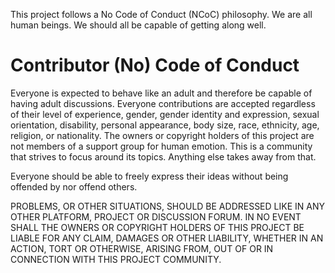 [author]: # (Frederico Martins <http://github.com/fscm>)
[license]: # (SPDX-License-Identifier: CC-BY-4.0)
[copyright]: # (2016-2018, Frederico Martins)

This project follows a No Code of Conduct (NCoC) philosophy. We are all human
beings. We should all be capable of getting along well.

# Contributor (No) Code of Conduct

Everyone is expected to behave like an adult and therefore be capable of
having adult discussions. Everyone contributions are accepted regardless of
their level of experience, gender, gender identity and expression, sexual
orientation, disability, personal appearance, body size, race, ethnicity, age,
religion, or nationality. The owners or copyright holders of this project are
not members of a support group for human emotion. This is a community that
strives to focus around its topics. Anything else takes away from that.

Everyone should be able to freely express their ideas without being offended
by nor offend others.

PROBLEMS, OR OTHER SITUATIONS, SHOULD BE ADDRESSED LIKE IN ANY OTHER PLATFORM,
PROJECT OR DISCUSSION FORUM. IN NO EVENT SHALL THE OWNERS OR COPYRIGHT HOLDERS
OF THIS PROJECT BE LIABLE FOR ANY CLAIM, DAMAGES OR OTHER LIABILITY, WHETHER
IN AN ACTION, TORT OR OTHERWISE, ARISING FROM, OUT OF OR IN CONNECTION WITH
THIS PROJECT COMMUNITY.
